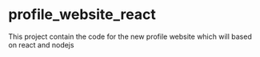 # profile_website_react
This project contain the code for the new profile website which will based on react and nodejs
